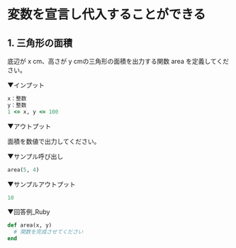 # 変数を宣言し代入することができる

## 1. 三角形の面積

底辺が x cm、高さが y cmの三角形の面積を出力する関数 area を定義してください。

▼インプット

```ruby
x：整数
y：整数
1 <= x, y <= 100
```

▼アウトプット

面積を数値で出力してください。

▼サンプル呼び出し

```ruby
area(5, 4)
```

▼サンプルアウトプット

```ruby
10
```

▼回答例_Ruby

```ruby
def area(x, y)
  # 関数を完成させてください
end
```